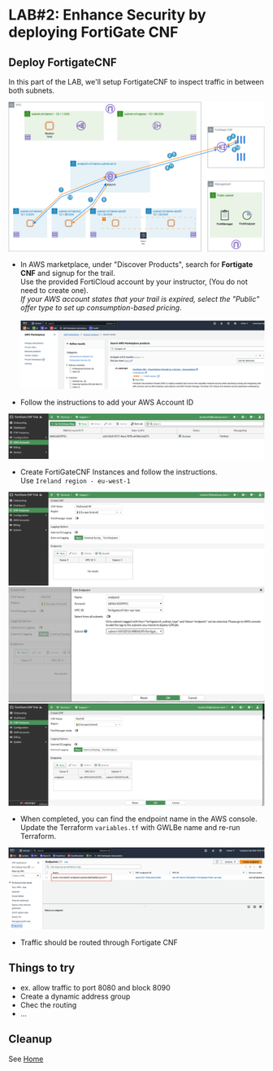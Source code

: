 # LAB#2: Enhance Security by deploying FortiGate CNF


## Deploy FortigateCNF
In this part of the LAB, we'll setup FortigateCNF to inspect traffic in between both subnets.


![East-West.drawio.png](../images/architecture1-Single-VPC-East-West.drawio.png)


- In AWS marketplace, under "Discover Products", search for **Fortigate CNF** and signup for the trail. <br>
  Use the provided FortiCloud account by your instructor, (You do not need to create one).<br>
  *If your AWS account states that your trail is expired, select the "Public" offer type to set up consumption-based pricing*.<br>
  <br>
![FortiGateCNFonMarketPlace.png](../images/FortiGateCNFonMarketPlace.png)

- Follow the instructions to add your AWS Account ID
  
![AWS_account_cft.png](../images/AWS_account_cft.png)

- Create FortiGateCNF Instances and follow the instructions.<br>
  Use `Ireland region - eu-west-1`<br>
  
![add_cnf.png](../images/add_cnf.png)
![endpoints.png](../images/endpoints.png)
![completed_config.png](../images/completed_config.png)

-   When completed, you can find the endpoint name in the AWS console.<br>
    Update the Terraform `variables.tf` with GWLBe name and re-run Terraform.

![aws_endpoint.png](../images/aws_endpoint.png)

- Traffic should be routed through Fortigate CNF
  
## Things to try
- ex. allow traffic to port 8080 and block 8090
- Create a dynamic address group
- Chec the routing
- ...






## Cleanup
See [Home](./readme.md)


